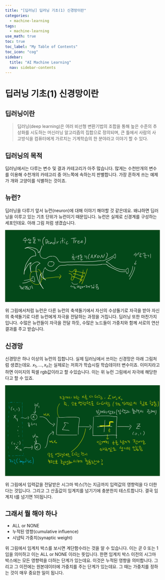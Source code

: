 ```yaml
---
title: "[딥러닝] 딥러닝 기초(1) 신경망이란" 
categories:
  - machine-learning
tags:
  - machine-learning
use_math: true
toc: true
toc_label: "My Table of Contents"
toc_icon: "cog"
sidebar:
  title: "AI Machine Learning"
  nav: sidebar-contents
---
```


# 딥러닝 기초(1) 신경망이란

## 딥러닝이란

> 딥러닝(deep learning)은 여러 비선형 변환기법의 조합을 통해 높은 수준의 추상화를 시도하는 머신러닝 알고리즘의 집합으로 정의되며, 큰 틀에서 사람의 사고방식을 컴퓨터에게 가르치는 기계학습의 한 분야라고 이야기 할 수 있다. 

## 딥러닝의 목적

딥러닝에서는 다루는 변수 및 결과 카테고리가 아주 많습니다. 
많게는 수천만개의 변수를 이용해 수천개의 카테고리 중 어느쪽에 속하는지 판별합니다. 
가장 흔하게 쓰는 예제가 개와 고양이를 식별하는 것이죠. 

## 뉴런?

딥러닝을 다루기 앞서 뉴런(neuron)에 대해 이야기 해야할 것 같은데요. 
왜냐하면 딥러닝을 이루고 있는 기초 단위가 뉴런이기 때문입니다. 
뉴런은 실제로 신경계를 구성하는 세포인데요. 
아래 그림 처럼 생겼습니다.

<center><img src="/assets/images/ml/dl/basic_dl/deepbasic01.jpg" width="800"></center>

위 그림에서처럼 뉴런은 다른 뉴런의 축색돌기에서 자신의 수상돌기로 자극을 받아 자신의 축색돌기로 다른 뉴런에게 자극을 전달하는 과정을 거칩니다. 
딥러닝 또한 마찬가지 입니다. 수많은 뉴런들이 자극을 전달 하듯, 
수많은 노드들이 가중치와 함께 서로의 연산결과를 주고 받습니다. 

## 신경망

신경망은 하나 이상의 뉴런의 집합니다. 실제 딥러닝에서 쓰이는 신경망은 아래 그림처럼 생겼는데요. 
$x_1, \dots ,x_n$는 실제로는 저희가 학습시킬 학습데이터 변수이죠. 이미지라고 하면 이미지의 픽셀 rgb값이라고 할 수있습니다. 
이는 위 뉴런 그림에서 자극에 해당한다고 할 수 있죠. 

<center><img src="/assets/images/ml/dl/basic_dl/deepbasic02.jpg" width="800"></center>

위 그림에서 입력값을 전달받은 시그마 박스(?)는 지금까지 입력값의 영향럭을 다 더한다는 것입니다. 
그리고 그 산출값이 임계치를 넘기기에 충분한지 테스트합니다. 
결국 임계치 t를 넘기면 1이됩니다. 

## 그래서 뭘 해야 하나

* ALL or NONE
* 누적된 영향(cumulative influence)
* 시냅틱 가중치(synaptic weight)

위 그림에서 임계치 박스를 보시면 계단함수라는 것을 알 수 있습니다. 
이는 곧 0 또는 1임을 의미하고 이는 ALL or NONE 이라는 뜻입니다. 
한편 임계치 박스 이전의 시그마 박스에는 모든 영향력을 더하는 단계가 있는데요. 
이것은 누적된 영향을 의미합니다. 
그리고 그 이전에는 원본데이터에 가중치를 주는 단계가 있는데요. 
그 때는 가중치를 정하는 것이 매우 중요한 일이 됩니다. 
